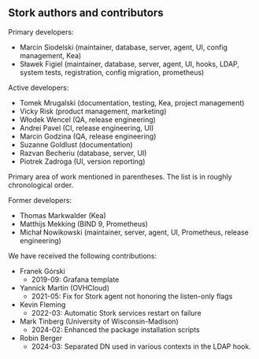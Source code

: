  Stork authors and contributors
------------------------------

Primary developers:

- Marcin Siodelski (maintainer, database, server, agent, UI, config management, Kea)
- Sławek Figiel (maintainer, database, server, agent, UI, hooks, LDAP, system tests,
                 registration, config migration, prometheus)

Active developers:

- Tomek Mrugalski (documentation, testing, Kea, project management)
- Vicky Risk (product management, marketing)
- Włodek Wencel (QA, release engineering)
- Andrei Pavel (CI, release engineering, UI)
- Marcin Godzina (QA, release engineering)
- Suzanne Goldlust (documentation)
- Razvan Becheriu (database, server, UI)
- Piotrek Zadroga (UI, version reporting)

Primary area of work mentioned in parentheses. The list is in
roughly chronological order.

Former developers:

- Thomas Markwalder (Kea)
- Matthijs Mekking (BIND 9, Prometheus)
- Michał Nowikowski (maintainer, server, agent, UI, Prometheus, release engineering)

We have received the following contributions:

 - Franek Górski
   - 2019-09: Grafana template
 - Yannick Martin (OVHCloud)
   - 2021-05: Fix for Stork agent not honoring the listen-only flags
 - Kevin Fleming
   - 2022-03: Automatic Stork services restart on failure
 - Mark Tinberg (University of Wisconsin-Madison)
   - 2024-02: Enhanced the package installation scripts
 - Robin Berger
   - 2024-03: Separated DN used in various contexts in the LDAP hook.

